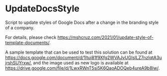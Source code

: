 # UpdateDocsStyle

Script to update styles of Google Docs after a change in the branding style of a company.

For details, please check https://mshcruz.com/2021/01/update-style-of-template-documents/.

A sample template that can be used to test this solution can be found at https://docs.google.com/document/d/1ltui81f9Xfg2WVAJvUGIslLZ7nzIqtA3ujrshSUYrxw/, and the image used as new logo is available at https://drive.google.com/file/d/1LwxRWnT5si5K6QaoADOQeb4ureA9b8lw/.
